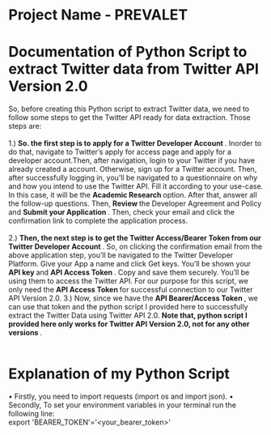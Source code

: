 # Project Name - PREVALET
# Documentation of Python Script to extract Twitter data from Twitter API Version 2.0
So, before creating this Python script to extract Twitter data, we need to follow some steps to get the Twitter API ready for data extraction. Those steps are:</br></br>
1.) <b> So. the first step is to apply for a Twitter Developer Account </b>. Inorder to do that, navigate to Twitter’s apply for access page and apply for a developer account.Then, after navigation, login to your Twitter if you have already created a account. Otherwise, sign up for a Twitter account. Then, after successfully logging in, you’ll be navigated to a questionnaire on why and how you intend to use the Twitter API. Fill it according to your use-case. In this case, it will be the <b> Academic Research </b> option. After that, answer all the follow-up questions. Then, <b> Review </b> the Developer Agreement and Policy and <b> Submit your Application </b>. Then, check your email and click the confirmation link to complete the application process.</br></br>
2.) <b> Then, the next step is to get the Twitter Access/Bearer Token from our Twitter Developer Account </b>. So, on clicking the confirmation email from the above application step, you’ll be navigated to the Twitter Developer Platform. Give your App a name and click Get keys. You’ll be shown your <b> API key </b> and <b> API Access Token </b>. Copy and save them securely. You’ll be using them to access the Twitter API. For our purpose for this script, we only need the <b> API Access Token </b> for successful connection to our Twitter API Version 2.0.
3.) Now, since we have the <b> API Bearer/Access Token </b>, we can use that token and the python script I provided here to successfully extract the Twitter Data using Twitter API 2.0. <b> Note that, python script I provided here only works for Twitter API Version 2.0, not for any other versions </b>. </br></br>
# Explanation of my Python Script</br>
•  Firstly, you need to import requests (import os and import json).
•  Secondly, To set your environment variables in your terminal run the following line:
   </br> export 'BEARER_TOKEN'='<your_bearer_token>'
